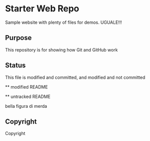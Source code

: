 # Starter Web Repo

Sample website with plenty of files for demos. UGUALE!!!

## Purpose

This repository is for showing how Git and GitHub work

## Status

This file is modified and committed, and modified and not committed

** modified README

** untracked README

bella figura di merda

## Copyright

Copyright


